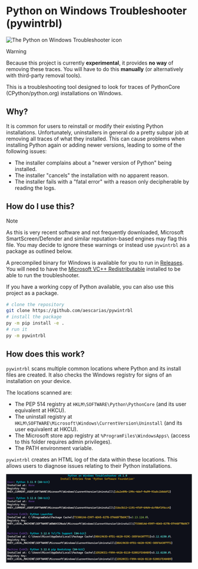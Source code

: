 # Python on Windows Troubleshooter (pywintrbl)

<!-- markdownlint-disable MD033 -->
<img alt="The Python on Windows Troubleshooter icon" src="./.github/assets/pywintrbl.ico" width="64" height="64">

> [!warning]
> Because this project is currently **experimental**, it provides **no way** of removing these traces. You will have to do this **manually** (or alternatively with third-party removal tools).

This is a troubleshooting tool designed to look for traces of PythonCore (CPython/python.org) installations on Windows.

## Why?

It is common for users to reinstall or modify their existing Python installations. Unfortunately, uninstallers in general do a pretty subpar job at removing all traces of what they installed. This can cause problems when installing Python again or adding newer versions, leading to some of the following issues:

- The installer complains about a "newer version of Python" being installed.
- The installer "cancels" the installation with no apparent reason.
- The installer fails with a "fatal error" with a reason only decipherable by reading the logs.

## How do I use this?

> [!note]
> As this is very recent software and not frequently downloaded, Microsoft SmartScreen/Defender and similar reputation-based engines may flag this file. You may decide to ignore these warnings or instead use `pywintrbl` as a package as outlined below.

A precompiled binary for Windows is available for you to run in [Releases](https://github.com/aescarias/pywintrbl/releases). You will need to have the [Microsoft VC++ Redistributable](https://learn.microsoft.com/en-us/cpp/windows/latest-supported-vc-redist?view=msvc-170#latest-microsoft-visual-c-redistributable-version) installed to be able to run the troubleshooter.

If you have a working copy of Python available, you can also use this project as a package.

```sh
# clone the repository
git clone https://github.com/aescarias/pywintrbl
# install the package
py -m pip install -e .
# run it
py -m pywintrbl
```

## How does this work?

`pywintrbl` scans multiple common locations where Python and its install files are created. It also checks the Windows registry for signs of an installation on your device.

The locations scanned are:

- The PEP 514 registry at `HKLM\SOFTWARE\Python\PythonCore` (and its user equivalent at HKCU).
- The uninstall registry at `HKLM\SOFTWARE\Microsoft\Windows\CurrentVersion\Uninstall` (and its user equivalent at HKCU).
- The Microsoft store app registry at `%ProgramFiles\WindowsApps\` (access to this folder requires admin privileges).
- The PATH environment variable.

``pywintrbl`` creates an HTML log of the data within these locations. This allows users to diagnose issues relating to their Python installations.

![pywintrbl's example output](./.github/assets/screenshot.png)
